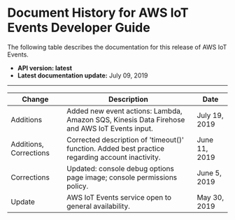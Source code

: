 # Document History for AWS IoT Events Developer Guide<a name="doc-history"></a>

The following table describes the documentation for this release of AWS IoT Events\.
+ **API version: latest**
+ **Latest documentation update:** July 09, 2019


****  

| Change | Description | Date | 
| --- | --- | --- | 
| Additions | Added new event actions: Lambda, Amazon SQS, Kinesis Data Firehose and AWS IoT Events input\. | July 19, 2019 | 
| Additions, Corrections | Corrected description of 'timeout\(\)' function\. Added best practice regarding account inactivity\. | June 11, 2019 | 
| Corrections | Updated: console debug options page image; console permissions policy\. | June 5, 2019 | 
| Update | AWS IoT Events service open to general availability\. | May 30, 2019 | 